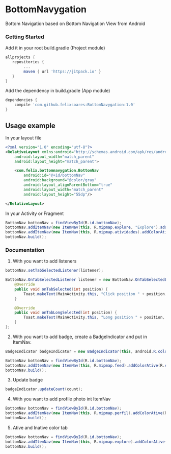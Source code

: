 # BottomNavygation

Bottom Navigation based on Bottom Navigation View from Android

### Getting Started

Add it in your root build.gradle (Project module)

```gradle
allprojects {
   repositories {
        ...
        maven { url 'https://jitpack.io' }
   }
}
```

Add the dependency in build.gradle (App module)

```gradle
dependencies {
	compile 'com.github.felixsoares:BottomNavygation:1.0'
}
```

## Usage example

In your layout file

```xml
<?xml version="1.0" encoding="utf-8"?>
<RelativeLayout xmlns:android="http://schemas.android.com/apk/res/android"
    android:layout_width="match_parent"
    android:layout_height="match_parent">

    <com.felix.bottomnavygation.BottomNav
        android:id="@+id/bottomNav"
        android:background="@color/gray"
        android:layout_alignParentBottom="true"
        android:layout_width="match_parent"
        android:layout_height="55dp"/>

</RelativeLayout>
```

In your Activity or Fragment

```java
BottomNav bottomNav = findViewById(R.id.bottomNav);
bottomNav.addItemNav(new ItemNav(this, R.mipmap.explore, "Explore").addColorAtive(R.color.colorAccent));
bottomNav.addItemNav(new ItemNav(this, R.mipmap.atividades).addColorAtive(R.color.colorAccent));
bottomNav.build();
```

### Documentation

1) With you want to add listeners

```java
bottomNav.setTabSelectedListener(listener);

BottomNav.OnTabSelectedListener listener = new BottomNav.OnTabSelectedListener() {
    @Override
    public void onTabSelected(int position) {
        Toast.makeText(MainActivity.this, "Click position " + position, Toast.LENGTH_SHORT).show();
    }

    @Override
    public void onTabLongSelected(int position) {
        Toast.makeText(MainActivity.this, "Long position " + position, Toast.LENGTH_SHORT).show();
    }
};
```

2) With you want to add badge, create a BadgeIndicator and put in ItemNav.

```java
BadgeIndicator badgeIndicator = new BadgeIndicator(this, android.R.color.holo_red_dark, android.R.color.white);

BottomNav bottomNav = findViewById(R.id.bottomNav);
bottomNav.addItemNav(new ItemNav(this, R.mipmap.feed).addColorAtive(R.color.colorAccent).addBadgeIndicator(badgeIndicator));
bottomNav.build();
```

3) Update badge

```java
badgeIndicator.updateCount(count);
```

4) With you want to add profile photo int ItemNav

```java
BottomNav bottomNav = findViewById(R.id.bottomNav);
bottomNav.addItemNav(new ItemNav(this, R.mipmap.perfil).addColorAtive(R.color.colorAccent).setPathImageProfile(YOUR_IMAGE_PATH));
bottomNav.build();
```

5) Ative and Inative color tab

```java
BottomNav bottomNav = findViewById(R.id.bottomNav);
bottomNav.addItemNav(new ItemNav(this, R.mipmap.explore).addColorAtive(R.color.colorAccent).addColorInative(R.color.colorPrimary));
bottomNav.build();
```
